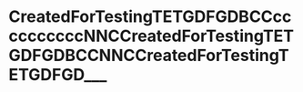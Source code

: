 # CreatedForTestingTETGDFGDBCCccccccccccNNCCreatedForTestingTETGDFGDBCCNNCCreatedForTestingTETGDFGD___
